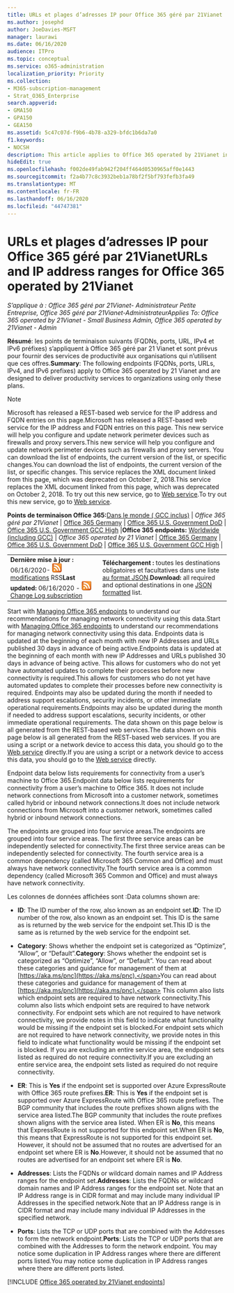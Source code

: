 ```yaml
---
title: URLs et plages d’adresses IP pour Office 365 géré par 21Vianet
ms.author: josephd
author: JoeDavies-MSFT
manager: laurawi
ms.date: 06/16/2020
audience: ITPro
ms.topic: conceptual
ms.service: o365-administration
localization_priority: Priority
ms.collection:
- M365-subscription-management
- Strat_O365_Enterprise
search.appverid:
- GMA150
- GPA150
- GEA150
ms.assetid: 5c47c07d-f9b6-4b78-a329-bfdc1b6da7a0
f1.keywords:
- NOCSH
description: This article applies to Office 365 operated by 21Vianet in China. This article lists the URLs and IP address ranges used by Office 365 operated by 21Vianet.
hideEdit: true
ms.openlocfilehash: f002de49fab942f204ff464d0530965aff0e1443
ms.sourcegitcommit: f2a4b77c8c3932beb1a78bf2f5bf793fefb3fa49
ms.translationtype: MT
ms.contentlocale: fr-FR
ms.lasthandoff: 06/16/2020
ms.locfileid: "44747381"
---
```

# <a name="urls-and-ip-address-ranges-for-office-365-operated-by-21vianet"></a><span data-ttu-id="52ee9-104">URLs et plages d’adresses IP pour Office 365 géré par 21Vianet</span><span class="sxs-lookup"><span data-stu-id="52ee9-104">URLs and IP address ranges for Office 365 operated by 21Vianet</span></span>

 <span data-ttu-id="52ee9-105">*S’applique à : Office 365 géré par 21Vianet- Administrateur Petite Entreprise, Office 365 géré par 21Vianet-Administrateur*</span><span class="sxs-lookup"><span data-stu-id="52ee9-105">*Applies To: Office 365 operated by 21Vianet - Small Business Admin, Office 365 operated by 21Vianet - Admin*</span></span>

<span data-ttu-id="52ee9-106">**Résumé**: les points de terminaison suivants (FQDNs, ports, URL, IPv4 et IPv6 préfixes) s’appliquent à Office 365 géré par 21 Vianet et sont prévus pour fournir des services de productivité aux organisations qui n’utilisent que ces offres.</span><span class="sxs-lookup"><span data-stu-id="52ee9-106">**Summary**: The following endpoints (FQDNs, ports, URLs, IPv4, and IPv6 prefixes) apply to Office 365 operated by 21 Vianet and are designed to deliver productivity services to organizations using only these plans.</span></span>
  
> [!NOTE]
> <span data-ttu-id="52ee9-107">Microsoft has released a REST-based web service for the IP address and FQDN entries on this page.</span><span class="sxs-lookup"><span data-stu-id="52ee9-107">Microsoft has released a REST-based web service for the IP address and FQDN entries on this page.</span></span> <span data-ttu-id="52ee9-108">This new service will help you configure and update network perimeter devices such as firewalls and proxy servers.</span><span class="sxs-lookup"><span data-stu-id="52ee9-108">This new service will help you configure and update network perimeter devices such as firewalls and proxy servers.</span></span> <span data-ttu-id="52ee9-109">You can download the list of endpoints, the current version of the list, or specific changes.</span><span class="sxs-lookup"><span data-stu-id="52ee9-109">You can download the list of endpoints, the current version of the list, or specific changes.</span></span> <span data-ttu-id="52ee9-110">This service replaces the XML document linked from this page, which was deprecated on October 2, 2018.</span><span class="sxs-lookup"><span data-stu-id="52ee9-110">This service replaces the XML document linked from this page, which was deprecated on October 2, 2018.</span></span> <span data-ttu-id="52ee9-111">To try out this new service, go to [Web service](office-365-ip-web-service.md).</span><span class="sxs-lookup"><span data-stu-id="52ee9-111">To try out this new service, go to [Web service](office-365-ip-web-service.md).</span></span>
  
 <span data-ttu-id="52ee9-112">**Points de terminaison Office 365:**[Dans le monde ( GCC inclus)](urls-and-ip-address-ranges.md)  | *Office 365 géré par 21Vianet* | [Office 365 Germany](office-365-germany-endpoints.md) | [Office 365 U.S. Government DoD](office-365-u-s-government-dod-endpoints.md) | [Office 365 U.S. Government GCC High](office-365-u-s-government-gcc-high-endpoints.md) |</span><span class="sxs-lookup"><span data-stu-id="52ee9-112">**Office 365 endpoints:** [Worldwide (including GCC)](urls-and-ip-address-ranges.md)  | *Office 365 operated by 21 Vianet* | [Office 365 Germany](office-365-germany-endpoints.md) | [Office 365 U.S. Government DoD](office-365-u-s-government-dod-endpoints.md) | [Office 365 U.S. Government GCC High](office-365-u-s-government-gcc-high-endpoints.md) |</span></span>
  
|||
|:-----|:-----|
|<span data-ttu-id="52ee9-113">**Dernière mise à jour :** 06/16/2020- ![ abonnement au journal des ](media/5dc6bb29-25db-4f44-9580-77c735492c4b.png) [modifications](https://endpoints.office.com/version/China?allversions=true&format=rss&clientrequestid=b10c5ed1-bad1-445f-b386-b919946339a7) RSS</span><span class="sxs-lookup"><span data-stu-id="52ee9-113">**Last updated:** 06/16/2020 - ![RSS](media/5dc6bb29-25db-4f44-9580-77c735492c4b.png) [Change Log subscription](https://endpoints.office.com/version/China?allversions=true&format=rss&clientrequestid=b10c5ed1-bad1-445f-b386-b919946339a7)</span></span>|<span data-ttu-id="52ee9-114">**Téléchargement :** toutes les destinations obligatoires et facultatives dans une liste [au format JSON](https://endpoints.office.com/endpoints/China?clientrequestid=b10c5ed1-bad1-445f-b386-b919946339a7).</span><span class="sxs-lookup"><span data-stu-id="52ee9-114">**Download:** all required and optional destinations in one [JSON formatted](https://endpoints.office.com/endpoints/China?clientrequestid=b10c5ed1-bad1-445f-b386-b919946339a7) list.</span></span>  <br/> |

<span data-ttu-id="52ee9-115">Start with [Managing Office 365 endpoints](managing-office-365-endpoints.md) to understand our recommendations for managing network connectivity using this data.</span><span class="sxs-lookup"><span data-stu-id="52ee9-115">Start with [Managing Office 365 endpoints](managing-office-365-endpoints.md) to understand our recommendations for managing network connectivity using this data.</span></span> <span data-ttu-id="52ee9-116">Endpoints data is updated at the beginning of each month with new IP Addresses and URLs published 30 days in advance of being active.</span><span class="sxs-lookup"><span data-stu-id="52ee9-116">Endpoints data is updated at the beginning of each month with new IP Addresses and URLs published 30 days in advance of being active.</span></span> <span data-ttu-id="52ee9-117">This allows for customers who do not yet have automated updates to complete their processes before new connectivity is required.</span><span class="sxs-lookup"><span data-stu-id="52ee9-117">This allows for customers who do not yet have automated updates to complete their processes before new connectivity is required.</span></span> <span data-ttu-id="52ee9-118">Endpoints may also be updated during the month if needed to address support escalations, security incidents, or other immediate operational requirements.</span><span class="sxs-lookup"><span data-stu-id="52ee9-118">Endpoints may also be updated during the month if needed to address support escalations, security incidents, or other immediate operational requirements.</span></span> <span data-ttu-id="52ee9-119">The data shown on this page below is all generated from the REST-based web services.</span><span class="sxs-lookup"><span data-stu-id="52ee9-119">The data shown on this page below is all generated from the REST-based web services.</span></span> <span data-ttu-id="52ee9-120">If you are using a script or a network device to access this data, you should go to the [Web service](office-365-ip-web-service.md) directly.</span><span class="sxs-lookup"><span data-stu-id="52ee9-120">If you are using a script or a network device to access this data, you should go to the [Web service](office-365-ip-web-service.md) directly.</span></span>

<span data-ttu-id="52ee9-121">Endpoint data below lists requirements for connectivity from a user’s machine to Office 365.</span><span class="sxs-lookup"><span data-stu-id="52ee9-121">Endpoint data below lists requirements for connectivity from a user’s machine to Office 365.</span></span> <span data-ttu-id="52ee9-122">It does not include network connections from Microsoft into a customer network, sometimes called hybrid or inbound network connections.</span><span class="sxs-lookup"><span data-stu-id="52ee9-122">It does not include network connections from Microsoft into a customer network, sometimes called hybrid or inbound network connections.</span></span>

<span data-ttu-id="52ee9-123">The endpoints are grouped into four service areas.</span><span class="sxs-lookup"><span data-stu-id="52ee9-123">The endpoints are grouped into four service areas.</span></span> <span data-ttu-id="52ee9-124">The first three service areas can be independently selected for connectivity.</span><span class="sxs-lookup"><span data-stu-id="52ee9-124">The first three service areas can be independently selected for connectivity.</span></span> <span data-ttu-id="52ee9-125">The fourth service area is a common dependency (called Microsoft 365 Common and Office) and must always have network connectivity.</span><span class="sxs-lookup"><span data-stu-id="52ee9-125">The fourth service area is a common dependency (called Microsoft 365 Common and Office) and must always have network connectivity.</span></span>

<span data-ttu-id="52ee9-126">Les colonnes de données affichées sont :</span><span class="sxs-lookup"><span data-stu-id="52ee9-126">Data columns shown are:</span></span>

- <span data-ttu-id="52ee9-127">**ID**: The ID number of the row, also known as an endpoint set.</span><span class="sxs-lookup"><span data-stu-id="52ee9-127">**ID**: The ID number of the row, also known as an endpoint set.</span></span> <span data-ttu-id="52ee9-128">This ID is the same as is returned by the web service for the endpoint set.</span><span class="sxs-lookup"><span data-stu-id="52ee9-128">This ID is the same as is returned by the web service for the endpoint set.</span></span>

- <span data-ttu-id="52ee9-129">**Category**: Shows whether the endpoint set is categorized as “Optimize”, “Allow”, or “Default”.</span><span class="sxs-lookup"><span data-stu-id="52ee9-129">**Category**: Shows whether the endpoint set is categorized as “Optimize”, “Allow”, or “Default”.</span></span> <span data-ttu-id="52ee9-130">You can read about these categories and guidance for management of them at [https://aka.ms/pnc](https://aka.ms/pnc).</span><span class="sxs-lookup"><span data-stu-id="52ee9-130">You can read about these categories and guidance for management of them at [https://aka.ms/pnc](https://aka.ms/pnc).</span></span> <span data-ttu-id="52ee9-131">This column also lists which endpoint sets are required to have network connectivity.</span><span class="sxs-lookup"><span data-stu-id="52ee9-131">This column also lists which endpoint sets are required to have network connectivity.</span></span> <span data-ttu-id="52ee9-132">For endpoint sets which are not required to have network connectivity, we provide notes in this field to indicate what functionality would be missing if the endpoint set is blocked.</span><span class="sxs-lookup"><span data-stu-id="52ee9-132">For endpoint sets which are not required to have network connectivity, we provide notes in this field to indicate what functionality would be missing if the endpoint set is blocked.</span></span> <span data-ttu-id="52ee9-133">If you are excluding an entire service area, the endpoint sets listed as required do not require connectivity.</span><span class="sxs-lookup"><span data-stu-id="52ee9-133">If you are excluding an entire service area, the endpoint sets listed as required do not require connectivity.</span></span>

- <span data-ttu-id="52ee9-134">**ER**: This is **Yes** if the endpoint set is supported over Azure ExpressRoute with Office 365 route prefixes.</span><span class="sxs-lookup"><span data-stu-id="52ee9-134">**ER**: This is **Yes** if the endpoint set is supported over Azure ExpressRoute with Office 365 route prefixes.</span></span> <span data-ttu-id="52ee9-135">The BGP community that includes the route prefixes shown aligns with the service area listed.</span><span class="sxs-lookup"><span data-stu-id="52ee9-135">The BGP community that includes the route prefixes shown aligns with the service area listed.</span></span> <span data-ttu-id="52ee9-136">When ER is **No**, this means that ExpressRoute is not supported for this endpoint set.</span><span class="sxs-lookup"><span data-stu-id="52ee9-136">When ER is **No**, this means that ExpressRoute is not supported for this endpoint set.</span></span> <span data-ttu-id="52ee9-137">However, it should not be assumed that no routes are advertised for an endpoint set where ER is **No**.</span><span class="sxs-lookup"><span data-stu-id="52ee9-137">However, it should not be assumed that no routes are advertised for an endpoint set where ER is **No**.</span></span>

- <span data-ttu-id="52ee9-138">**Addresses**: Lists the FQDNs or wildcard domain names and IP Address ranges for the endpoint set.</span><span class="sxs-lookup"><span data-stu-id="52ee9-138">**Addresses**: Lists the FQDNs or wildcard domain names and IP Address ranges for the endpoint set.</span></span> <span data-ttu-id="52ee9-139">Note that an IP Address range is in CIDR format and may include many individual IP Addresses in the specified network.</span><span class="sxs-lookup"><span data-stu-id="52ee9-139">Note that an IP Address range is in CIDR format and may include many individual IP Addresses in the specified network.</span></span>
 
- <span data-ttu-id="52ee9-140">**Ports**: Lists the TCP or UDP ports that are combined with the Addresses to form the network endpoint.</span><span class="sxs-lookup"><span data-stu-id="52ee9-140">**Ports**: Lists the TCP or UDP ports that are combined with the Addresses to form the network endpoint.</span></span> <span data-ttu-id="52ee9-141">You may notice some duplication in IP Address ranges where there are different ports listed.</span><span class="sxs-lookup"><span data-stu-id="52ee9-141">You may notice some duplication in IP Address ranges where there are different ports listed.</span></span>

[!INCLUDE [Office 365 operated by 21Vianet endpoints](./includes/office-365-operated-by-21vianet-endpoints.md)]


